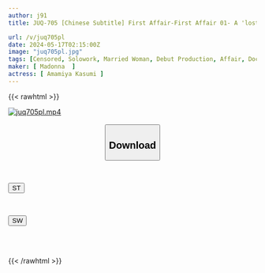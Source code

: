 ```yaml
---
author: j91
title: JUQ-705 [Chinese Subtitle] First Affair-First Affair 01- A 'lost Lamb' Married Woman Who Has Been Having An Affair For 6 Years. Kasumi Amamiya 30 Years Old AV Debut

url: /v/juq705pl
date: 2024-05-17T02:15:00Z
image: "juq705pl.jpg"
tags: [Censored, Solowork, Married Woman, Debut Production, Affair, Documentary, Mature Woman	]
maker: [ Madonna  ]
actress: [ Amamiya Kasumi ]
---
```



{{< rawhtml >}}

<div class="video" data-videoid="RBzVe9dpVRIdoRq">
    <a href="javascript:;">
        <img src="/v/juq705pl/juq705pl.jpg" width="WIDTH" height="HEIGHT" alt="juq705pl.mp4" loading="lazy">
    </a>
</div>

<script type="text/javascript" src="https://j91.asia/asset/on-demand-st.js"></script>

<br>
  <link rel="stylesheet" href="https://j91.asia/asset/bs5.css">
  
  <center>
  <button class="btn btn-primary" type="button" data-bs-toggle="collapse" data-bs-target=".multi-collapse" aria-expanded="false" aria-controls="multiCollapseExample1 multiCollapseExample2"><h2>Download</h2></button></center>
</p>
<div class="row">
  <div class="col">
    <div class="collapse multi-collapse" id="multiCollapseExample1">
      <div class="card card-body">
	      	      <br>
<div class="buttons">  
<p><a href="/v/juq705pl/st.html" target="_blank"><button class="btn-hover color-3"><i class="fa fa-download"></i> ST</button></a></p></div>
    </div>
  </div>
</div>
  <div class="col">
    <div class="collapse multi-collapse" id="multiCollapseExample2">
      <div class="card card-body">
	      <br>
<div class="buttons">
<p><a href="/v/juq705pl/sw.html" target="_blank"><button class="btn-hover color-2"><i class="fa fa-download"></i> SW</button></a></p></div>
<br><br>
      </div>
    </div>
  </div>
</div>

{{< /rawhtml >}}
